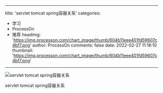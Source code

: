 
---
title: 'servlet tomcat spring容器关系'
categories: 
 - 学习
 - ProcessOn
 - 推荐
headimg: 'https://img.processon.com/chart_image/thumb/604b11eee401fd59607c4bf7.png'
author: ProcessOn
comments: false
date: 2022-02-27 11:18:10
thumbnail: 'https://img.processon.com/chart_image/thumb/604b11eee401fd59607c4bf7.png'
---

<div>   
<img class="thumb" alt="servlet tomcat spring容器关系" src="https://img.processon.com/chart_image/thumb/604b11eee401fd59607c4bf7.png" referrerpolicy="no-referrer">
<p>servlet tomcat spring容器关系</p>  
</div>
            